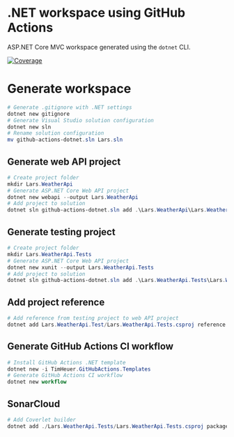 # .NET workspace using GitHub Actions

ASP.NET Core MVC workspace generated using the `dotnet` CLI.

[![Coverage](https://sonarcloud.io/api/project_badges/measure?project=LayZeeDK_github-actions-dotnet&metric=coverage)](https://sonarcloud.io/dashboard?id=LayZeeDK_github-actions-dotnet)

# Generate workspace

```powershell
# Generate .gitignore with .NET settings
dotnet new gitignore
# Generate Visual Studio solution configuration
dotnet new sln
# Rename solution configuration
mv github-actions-dotnet.sln Lars.sln
```

## Generate web API project

```powershell
# Create project folder
mkdir Lars.WeatherApi
# Generate ASP.NET Core Web API project
dotnet new webapi --output Lars.WeatherApi
# Add project to solution
dotnet sln github-actions-dotnet.sln add .\Lars.WeatherApi\Lars.WeatherApi.csproj
```

## Generate testing project

```powershell
# Create project folder
mkdir Lars.WeatherApi.Tests
# Generate ASP.NET Core Web API project
dotnet new xunit --output Lars.WeatherApi.Tests
# Add project to solution
dotnet sln github-actions-dotnet.sln add .\Lars.WeatherApi.Tests\Lars.WeatherApi.Tests.csproj
```

## Add project reference

```powershell
# Add reference from testing project to web API project
dotnet add Lars.WeatherApi.Test/Lars.WeatherApi.Tests.csproj reference Lars.WeatherApi/Lars.WeatherApi.csproj
```

## Generate GitHub Actions CI workflow

```powershell
# Install GitHub Actions .NET template
dotnet new -i TimHeuer.GitHubActions.Templates
# Generate GitHub Actions CI workflow
dotnet new workflow
```

## SonarCloud

```powershell
# Add Coverlet builder
dotnet add ./Lars.WeatherApi.Tests/Lars.WeatherApi.Tests.csproj package coverlet.msbuild
```
